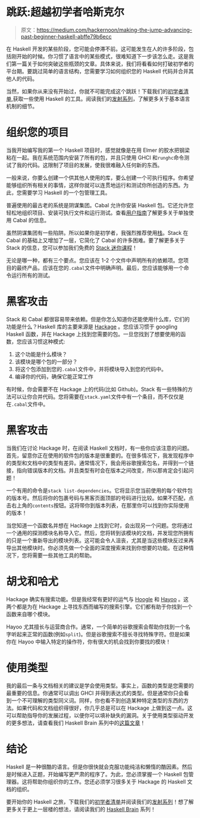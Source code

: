 # 跳跃:超越初学者哈斯克尔

> 原文：<https://medium.com/hackernoon/making-the-jump-advancing-past-beginner-haskell-abffe79b6ecc>

在 Haskell 开发的某些阶段，您可能会停滞不前。这可能发生在人的许多阶段，包括刚开始的时候。你习惯了语言中的某些模式，很难知道下一步该怎么走。这是我们第一篇关于如何突破这些瓶颈的文章。具体来说，我们将看看如何打破初学者的平台期。要跳过简单的语言结构，您需要学习如何组织您的 Haskell 代码并合并其他人的代码。

当然，如果你从来没有开始过，你就不可能完成这个跳跃！下载我们的[初学者清单](https://www.mmhaskell.com/beginners-checklist),获取一些使用 Haskell 的工具。阅读我们的[发射系列](https://www.mmhaskell.com/liftoff)，了解更多关于基本语言机制的细节。

# 组织您的项目

当我开始编写我的第一个 Haskell 项目时，感觉就像是在用 Elmer 的胶水把钢梁粘在一起。我在系统范围内安装了所有的包，并且只使用 GHCI 和`runghc`命令测试了我的代码。这限制了项目的发展，使我很难融入任何新的东西。

一般来说，你要么创建一个供其他人使用的库，要么创建一个可执行程序。你希望能够组织所有相关的事情，这样你就可以连贯地运行和测试你所创造的东西。为此，您需要学习 Haskell 的一个包管理工具。

普遍使用的最古老的系统是阴谋集团。Cabal 允许你安装 Haskell 包。它还允许您轻松地组织项目、安装可执行文件和运行测试。查看[用户指南](https://www.haskell.org/cabal/users-guide/)了解更多关于单独使用 Cabal 的信息。

虽然阴谋集团有一些陷阱。所以如果你是初学者，我强烈推荐使用[栈](https://docs.haskellstack.org/en/stable/README/)。Stack 在 Cabal 的基础上又增加了一层，它简化了 Cabal 的许多困难。要了解更多关于 Stack 的信息，您可以参加我们免费的 [Stack 迷你课程](http://academy.mondaymorninghaskell.com/p/your-first-haskell-project)！

无论是哪一种，都有三个要点。您应该在 1-2 个文件中声明所有的依赖项。您项目的最终产品，应该在您的`.cabal`文件中明确声明。最后，您应该能够用一个命令运行所有的测试。

# 黑客攻击

Stack 和 Cabal 都很容易带来依赖。但是你怎么知道你还能使用什么库，它们的功能是什么？Haskell 库的主要来源是 [Hackage](https://hackage.haskell.org/) 。您应该习惯于 googling Haskell 函数，并在 Hackage 上找到您需要的包。一旦您找到了想要使用的函数，您应该习惯这种模式:

1.  这个功能是什么模块？
2.  该模块是哪个包的一部分？
3.  将这个包添加到您的`.cabal`文件中，并将模块导入到您的代码中。
4.  编译你的代码，确保它能正常工作

有时候，你会需要不在 Hackage 上的代码(比如 Github)。Stack 有一些特殊的方法可以让你合并代码。您将需要在`stack.yaml`文件中有一个条目，而不仅仅是在`.cabal`文件中。

# 黑客攻击

当我们在讨论 Hackage 时，在阅读 Haskell 文档时，有一些你应该注意的问题。首先，留意你正在使用的软件包的版本是很重要的。在很多情况下，我发现程序中的类型和文档中的类型有差异。通常情况下，我会用谷歌搜索包名，并得到一个链接，指向错误版本的文档。并且类型有时会在版本之间改变，所以那肯定会引起问题！

一个有用的命令是`stack list-dependencies`。它将显示您当前使用的每个软件包的版本号。然后将你的包裹号码与黑客页面顶部的号码进行比较。如果不匹配，点击右上角的`contents`按钮。这将带你到版本列表，在那里你可以找到你实际使用的版本！

当您知道一个函数名并想在 Hackage 上找到它时，会出现另一个问题。您将通过一个通用的探测模块名称导入它。然后，您将转到该模块的文档，并发现您所拥有的只是一个重新导出的模块列表。这可能会令人沮丧，尤其是当这些模块反过来再导出其他模块时。你必须先做一个全面的深度搜索来找到你想要的功能。在这种情况下，您将需要一些其他工具的帮助。

# 胡戈和哈尤

Hackage 确实有搜索功能。但是我经常有更好的运气与 [Hoogle](https://www.haskell.org/hoogle/?) 和 [Hayoo](https://hayoo.fh-wedel.de/) 。这两个都是为在 Hackage 上寻找东西而编写的搜索引擎。它们都有助于你找到一个函数来自哪个模块。

Hayoo 尤其擅长与运营商合作。通常，一个简单的谷歌搜索会帮助你找到一个名字听起来正常的函数(例如`split`)。但是谷歌搜索不擅长寻找特殊字符。但是如果你在 Hayoo 中输入特定的操作符，你有很大的机会找到你要找的模块！

# 使用类型

我的最后一条与文档相关的建议是学会使用类型。事实上，函数的类型是您需要的最重要的信息。你通常可以调出 GHCI 并得到表达式的类型。但是通常你只会看到一个不可理解的类型同义词。同样，你也看不到创造某种特定类型的东西的方法。如果代码和文档组织得很好，你几乎总是可以在 Hackage 上做到这一点。这可以帮助指导你的发展过程，以便你可以填补缺失的漏洞。关于使用类型驱动开发的更多想法，请查看我们 Haskell Brain 系列中的[这篇文章](https://www.mmhaskell.com/haskell-brain-4)！

# 结论

Haskell 是一种很酷的语言。但是你很快就会克服功能纯洁和懒惰的酷因素。然后是时候进入正题，开始编写更严肃的程序了。为此，您必须掌握一个 Haskell 包管理器。这将帮助你组织你的工作。您还必须学习很多关于 Hackage 的 Haskell 文档的组织。

要开始你的 Haskell 之旅，下载我们的[初学者清单](https://www.mmhaskell.com/beginners-checklist)并阅读我们的[发射系列](https://www.mmhaskell.com/liftoff)！想了解更多关于更上一层楼的想法，请阅读我们的 [Haskell Brain](https://www.mmhaskell.com/haskell-brain) 系列！
